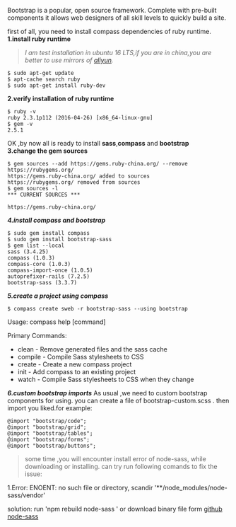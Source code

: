 Bootstrap is a popular, open source framework. Complete with pre-built components it allows web designers of all skill levels to quickly build a site.

first of all, you need to install compass dependencies of ruby runtime.
**1.install ruby runtime**
>*I am test installation in ubuntu 16 LTS,if you are in china,you are better to use mirrors of [aliyun](http://mirrors.aliyun.com/).*
```
$ sudo apt-get update
$ apt-cache search ruby
$ sudo apt-get install ruby-dev
```
**2.verify installation of ruby runtime**
```
$ ruby -v
ruby 2.3.1p112 (2016-04-26) [x86_64-linux-gnu]
$ gem -v
2.5.1
```
OK ,by now all is ready to install **sass**,**compass** and **bootstrap**  
**3.change the gem sources**
```
$ gem sources --add https://gems.ruby-china.org/ --remove https://rubygems.org/
https://gems.ruby-china.org/ added to sources
https://rubygems.org/ removed from sources
$ gem sources -l
*** CURRENT SOURCES ***

https://gems.ruby-china.org/

```
***4.install compass and bootstrap***
```
$ sudo gem install compass
$ sudo gem install bootstrap-sass
$ gem list --local
sass (3.4.25)
compass (1.0.3)
compass-core (1.0.3)
compass-import-once (1.0.5)
autoprefixer-rails (7.2.5)
bootstrap-sass (3.3.7)
```
***5.create a project using compass***
```
$ compass create sweb -r bootstrap-sass --using bootstrap
```
Usage: compass help [command]

Primary Commands:
  * clean       - Remove generated files and the sass cache
  * compile     - Compile Sass stylesheets to CSS
  * create      - Create a new compass project
  * init        - Add compass to an existing project
  * watch       - Compile Sass stylesheets to CSS when they change

***6.custom bootstrap imports***
As usual ,we need to custom bootstrap components for using. you can create a file of bootstrap-custom.scss . then import you liked.for example:
```
@import "bootstrap/code";
@import "bootstrap/grid";
@import "bootstrap/tables";
@import "bootstrap/forms";
@import "bootstrap/buttons";
```
> some time ,you will encounter install error of node-sass, while downloading or installing. can try run following comands to fix the issue:

1.Error: ENOENT: no such file or directory, scandir '**/node_modules/node-sass/vendor' 

solution: run 'npm rebuild node-sass ' or download binary file form [github node-sass](https://github.com/sass/node-sass/releases)
